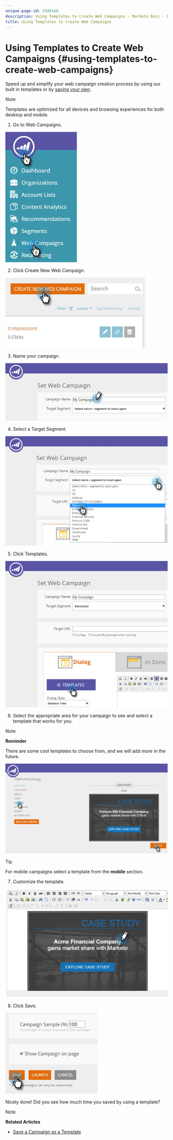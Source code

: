 ```yaml
---
unique-page-id: 2949168
description: Using Templates to Create Web Campaigns - Marketo Docs - Product Documentation
title: Using Templates to Create Web Campaigns
---
```


# Using Templates to Create Web Campaigns {#using-templates-to-create-web-campaigns}

Speed up and simplify your web campaign creation process by using our built in templates or by [saving your own](save-your-campaign-as-a-template.md).

>[!NOTE]
>
>Templates are optimized for all devices and browsing experiences for both desktop and mobile.

1. Go to Web Campaigns.

![](assets/web-campaigns-hand.jpg)

2. Click Create New Web Campaign.

![](assets/create-new-web-campaign-create-hand.jpg)

3. Name your campaign.

![](assets/set-web-campaign-my-campaign-hand.jpg)

4. Select a Target Segment.

![](assets/set-web-campaign-education.jpg)

5. Click Templates.

![](assets/templates.png)

6. Select the appropriate area for your campaign to see and select a template that works for you.

>[!NOTE]
>
>**Reminder**
>
>There are some cool templates to choose from, and we will add more in the future.

![](assets/select.png)

>[!TIP]
>
>For mobile campaigns select a template from the **mobile** section.

7. Customize the template.

![](assets/customize-template.jpg)

8. Click Save.

![](assets/click-save-hand.jpg)

Nicely done! Did you see how much time you saved by using a template?

>[!NOTE]
>
>**Related Articles**
>
>* [Save a Campaign as a Template](save-your-campaign-as-a-template.md)
>

